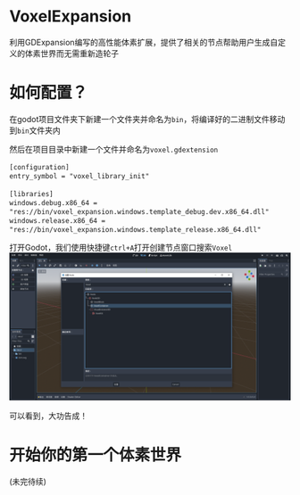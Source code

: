 # VoxelExpansion
利用GDExpansion编写的高性能体素扩展，提供了相关的节点帮助用户生成自定义的体素世界而无需重新造轮子
# 如何配置？
在godot项目文件夹下新建一个文件夹并命名为`bin`，将编译好的二进制文件移动到`bin`文件夹内

然后在项目目录中新建一个文件并命名为`voxel.gdextension`
```
[configuration]
entry_symbol = "voxel_library_init"

[libraries]
windows.debug.x86_64 = "res://bin/voxel_expansion.windows.template_debug.dev.x86_64.dll"
windows.release.x86_64 = "res://bin/voxel_expansion.windows.template_release.x86_64.dll"
```

打开Godot，我们使用快捷键`ctrl+A`打开创建节点窗口搜索`Voxel`
![图片](docs/屏幕截图%202022-11-16%20183112.png)

可以看到，大功告成！

# 开始你的第一个体素世界
(未完待续)
